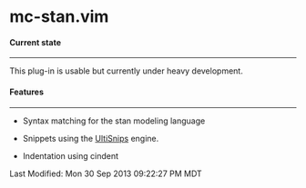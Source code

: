 mc-stan.vim
===========

#### Current state

---

This plug-in is usable but currently under heavy development.

#### Features

---

- Syntax matching for the stan modeling language

- Snippets using the [UltiSnips](http://github.com/SirVer/ultisnips) engine.

- Indentation using cindent

Last Modified: Mon 30 Sep 2013 09:22:27 PM MDT
